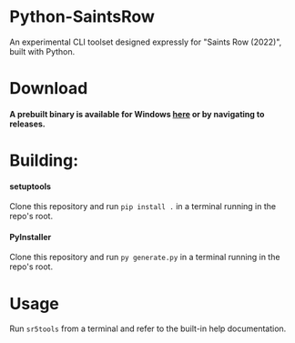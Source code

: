 # Python-SaintsRow
An experimental CLI toolset designed expressly for "Saints Row (2022)", built with Python.

# Download
#### A prebuilt binary is available for Windows [here](https://github.com/Irastris/python-saintsrow/releases/tag/v0.1.0) or by navigating to releases.

# Building:
#### setuptools
Clone this repository and run `pip install .` in a terminal running in the repo's root.
#### PyInstaller
Clone this repository and run `py generate.py` in a terminal running in the repo's root.

# Usage
Run `sr5tools` from a terminal and refer to the built-in help documentation.
